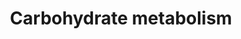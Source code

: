 ---
authors:
- Anwesha
- Eweitz
description: This event has been computationally inferred from an event that has been
  demonstrated in another species.<p>The inference is based on Ensembl Compara orthology
  projection. Briefly, reactions for which all involved PhysicalEntities (in input,
  output and catalyst) have a mapped ortholog or paralog are inferred to the other
  species. High-level events are also inferred for these events to allow for easier
  navigation.<p>Details of projection methods and parameters may be found <a href="/projection.html">here.</a><p>  Source:[http://plantreactome.gramene.org/
  Plant Reactome].
last-edited: 2021-05-26
organisms:
- Zea mays
redirect_from:
- /index.php/Pathway:WP2983
- /instance/WP2983
schema-jsonld:
- '@context': https://schema.org/
  '@id': https://wikipathways.github.io/pathways/WP2983.html
  '@type': Dataset
  creator:
    '@type': Organization
    name: WikiPathways
  description: This event has been computationally inferred from an event that has
    been demonstrated in another species.<p>The inference is based on Ensembl Compara
    orthology projection. Briefly, reactions for which all involved PhysicalEntities
    (in input, output and catalyst) have a mapped ortholog or paralog are inferred
    to the other species. High-level events are also inferred for these events to
    allow for easier navigation.<p>Details of projection methods and parameters may
    be found <a href="/projection.html">here.</a><p>  Source:[http://plantreactome.gramene.org/
    Plant Reactome].
  keywords:
  - CMP-KDO biosynthesis
  - GDP-D-rhamnose
  - galactose
  - dolichyl-diphosphooligosaccharide
  - GDP-mannose
  - UDP-D-xylose
  - myo-inositol)
  - fructan degradation
  - Calvin cycle
  - biosynthesis I (from
  - cellulose
  - biosynthesis
  - GDP-D-mannose)
  - metabolism
  - stachyose
  - GDP-L-fucose
  - biosynthesis (from
  - degradation II
  - UDP-D-glucuronate
  - starch biosynthesis
  - II (from D-arabinose
  - Plastid glycolysis
  - peptidoglycan
  - fructan biosynthesis
  - 5-phosphate)
  - biosynthesis I
  - Cytosolic glycolysis
  - sucrose biosynthesis
  license: CC0
  name: Carbohydrate metabolism
seo: CreativeWork
title: Carbohydrate metabolism
wpid: WP2983
---